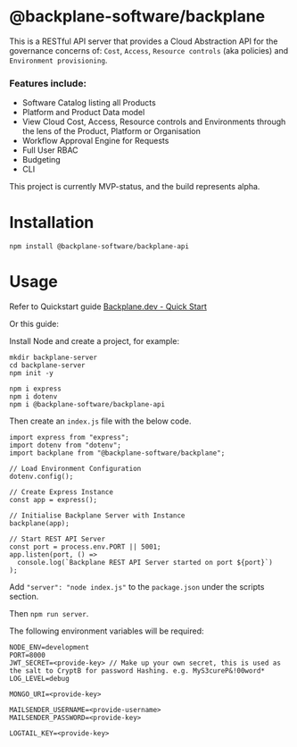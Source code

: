 # @backplane-software/backplane

This is a RESTful API server that provides a Cloud Abstraction API for the governance concerns of: `Cost`, `Access`, `Resource controls` (aka policies) and `Environment provisioning`.

### Features include:

- Software Catalog listing all Products
- Platform and Product Data model
- View Cloud Cost, Access, Resource controls and Environments through the lens of the Product, Platform or Organisation
- Workflow Approval Engine for Requests
- Full User RBAC
- Budgeting
- CLI

This project is currently MVP-status, and the build represents alpha.

# Installation

`npm install @backplane-software/backplane-api`

# Usage

Refer to Quickstart guide [Backplane.dev - Quick Start](https://backplane.dev/docs/quick-start)

Or this guide:

Install Node and create a project, for example:

```
mkdir backplane-server
cd backplane-server
npm init -y

npm i express
npm i dotenv
npm i @backplane-software/backplane-api
```

Then create an `index.js` file with the below code.

```
import express from "express";
import dotenv from "dotenv";
import backplane from "@backplane-software/backplane";

// Load Environment Configuration
dotenv.config();

// Create Express Instance
const app = express();

// Initialise Backplane Server with Instance
backplane(app);

// Start REST API Server
const port = process.env.PORT || 5001;
app.listen(port, () =>
  console.log(`Backplane REST API Server started on port ${port}`)
);
```

Add `"server": "node index.js"` to the `package.json` under the scripts section.

Then `npm run server`.

The following environment variables will be required:

```
NODE_ENV=development
PORT=8000
JWT_SECRET=<provide-key> // Make up your own secret, this is used as the salt to CryptB for password Hashing. e.g. MyS3cureP&!00word*
LOG_LEVEL=debug

MONGO_URI=<provide-key>

MAILSENDER_USERNAME=<provide-username>
MAILSENDER_PASSWORD=<provide-key>

LOGTAIL_KEY=<provide-key>
```
